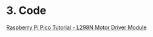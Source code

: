 # **3. Code**

[Raspberry Pi Pico Tutorial - L298N Motor Driver Module](https://www.youtube.com/watch?v=H1Fzil_VUq4)